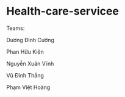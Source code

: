 # Health-care-servicee
Teams:

Dương Đình Cường 

Phan Hữu Kiên

Nguyễn Xuân Vĩnh

Vũ Đình Thắng

Phạm Việt Hoàng
